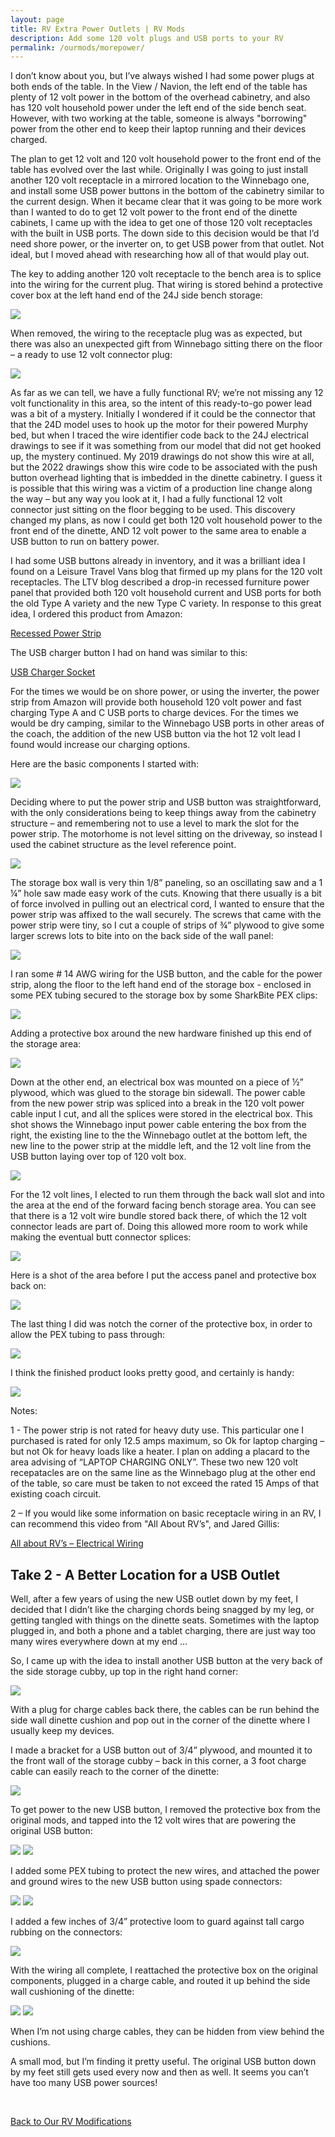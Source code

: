 ```yaml
---
layout: page
title: RV Extra Power Outlets | RV Mods
description: Add some 120 volt plugs and USB ports to your RV
permalink: /ourmods/morepower/
---
```


I don’t know about you, but I’ve always wished I had some power plugs at both ends of the table.  In the View / Navion, the left end of the table has plenty of 12 volt power in the bottom of the overhead cabinetry, and also has 120 volt household power under the left end of the side bench seat.  However, with two working at the table, someone is always "borrowing" power from the other end to keep their laptop running and their devices charged.  

The plan to get 12 volt and 120 volt household power to the front end of the table has evolved over the last while.  Originally I was going to just install another 120 volt receptacle in a mirrored location to the Winnebago one, and install some USB power buttons in the bottom of the cabinetry similar to the current design.  When it became clear that it was going to be more work than I wanted to do to get 12 volt power to the front end of the dinette cabinets, I came up with the idea to get one of those 120 volt receptacles with the built in USB ports.  The down side to this decision would be that I’d need shore power, or the inverter on, to get USB power from that outlet.  Not ideal, but I moved ahead with researching how all of that would play out.

The key to adding another 120 volt receptacle to the bench area is to splice into the wiring for the current plug.  That wiring is stored behind a protective cover box at the left hand end of the 24J side bench storage:

<img src="/assets/webmorepower4.jpg"/>

When removed, the wiring to the receptacle plug was as expected, but there was also an unexpected gift from Winnebago sitting there on the floor – a ready to use 12 volt connector plug:

<img src="/assets/webmorepower5.jpg"/>

As far as we can tell, we have a fully functional RV; we’re not missing any 12 volt functionality in this area, so the intent of this ready-to-go power lead was a bit of a mystery.  Initially I wondered if it could be the connector that that the 24D model uses to hook up the motor for their powered Murphy bed, but when I traced the wire identifier code back to the 24J electrical drawings to see if it was something from our model that did not get hooked up, the mystery continued.  My 2019 drawings do not show this wire at all, but the 2022 drawings show this wire code to be associated with the push button overhead lighting that is imbedded in the dinette cabinetry.  I guess it is possible that this wiring was a victim of a production line change along the way – but any way you look at it, I had a fully functional 12 volt connector just sitting on the floor begging to be used.  This discovery changed my plans, as now I could get both 120 volt household power to the front end of the dinette, AND 12 volt power to the same area to enable a USB button to run on battery power.

I had some USB buttons already in inventory, and it was a brilliant idea I found on a Leisure Travel Vans blog that firmed up my plans for the 120 volt receptacles.  The LTV blog described a drop-in recessed furniture power panel that provided both 120 volt household current and USB ports for both the old Type A variety and the new Type C variety.  In response to this great idea, I ordered this product from Amazon:

<a href = "https://www.amazon.ca/gp/product/B09BN95V5J/ref=ppx_od_dt_b_asin_title_s01?ie=UTF8&psc=1 " target="_blank">Recessed Power Strip </a>

The USB charger button I had on hand was similar to this:

<a href = "https://www.amazon.ca/LinkStyle-Waterproof-Indicator-Charging-Motorcycle/dp/B07GF18DS4/ref=sr_1_5?crid=2LAO9SEGOFPP0&keywords=12+volt+usb+charger+port&qid=1658687421&sprefix=12+volt+usb+charger+port%2Caps%2C202&sr=8-5 " target="_blank">USB Charger Socket </a>

For the times we would be on shore power, or using the inverter, the power strip from Amazon will provide both household 120 volt power and fast charging Type A and C USB ports to charge devices.  For the times we would be dry camping, similar to the Winnebago USB ports in other areas of the coach, the addition of the new USB button via the hot 12 volt lead I found would increase our charging options.

Here are the basic components I started with:

<img src="/assets/webmorepower1.jpg"/>

Deciding where to put the power strip and USB button was straightforward, with the only considerations being to keep things away from the cabinetry structure – and remembering not to use a level to mark the slot for the power strip.  The motorhome is not level sitting on the driveway, so instead I used the cabinet structure as the level reference point.

<img src="/assets/webmorepower2.jpg"/>

The storage box wall is very thin 1/8” paneling, so an oscillating saw and a 1 ¼” hole saw made easy work of the cuts.  Knowing that there usually is a bit of force involved in pulling out an electrical cord, I wanted to ensure that the power strip was affixed to the wall securely.  The screws that came with the power strip were tiny, so I cut a couple of strips of ¾” plywood to give some larger screws lots to bite into on the back side of the wall panel:

<img src="/assets/webmorepower3.jpg"/>

I ran some # 14 AWG wiring for the USB button, and the cable for the power strip, along the floor to the left hand end of the storage box - enclosed in some PEX tubing secured to the storage box by some SharkBite PEX clips:

<img src="/assets/webmorepower6.jpg"/>

Adding a protective box around the new hardware finished up this end of the storage area:

<img src="/assets/webmorepower15.jpg"/>

Down at the other end, an electrical box was mounted on a piece of ½” plywood, which was glued to the storage bin sidewall.  The power cable from the new power strip was spliced into a break in the 120 volt power cable input I cut, and all the splices were stored in the electrical box.  This shot shows the Winnebago input power cable entering the box from the right, the existing line to the the Winnebago outlet at the bottom left, the new line to the power strip at the middle left, and the 12 volt line from the USB button laying over top of 120 volt box.

<img src="/assets/webmorepower8.jpg"/>

For the 12 volt lines, I elected to run them through the back wall slot and into the area at the end of the forward facing bench storage area.   You can see that there is a 12 volt wire bundle stored back there, of which the 12 volt connector leads are part of.  Doing this allowed more room to work while making the eventual butt connector splices:

<img src="/assets/webmorepower9.jpg"/>

Here is a shot of the area before I put the access panel and protective box back on:

<img src="/assets/webmorepower10.jpg"/>

The last thing I did was notch the corner of the protective box, in order to allow the PEX tubing to pass through:

<img src="/assets/webmorepower11.jpg"/>

I think the finished product looks pretty good, and certainly is handy:

<img src="/assets/webmorepower13a.jpg"/>

Notes:

1 - The power strip is not rated for heavy duty use.  This particular one I purchased is rated for only 12.5 amps maximum, so Ok for laptop charging – but not Ok for heavy loads like a heater.  I plan on adding a placard to the area advising of “LAPTOP CHARGING ONLY”.  These two new 120 volt recepatacles are on the same line as the  Winnebago plug at the other end of the table, so care must be taken to not exceed the rated 15 Amps of that existing coach circuit.

2 – If you would like some information on basic receptacle wiring in an RV, I can recommend this video from "All About RV’s", and Jared Gillis:

<a href = "https://www.youtube.com/watch?v=HUJDexXDjm0&list=PLrrS07NUXCMdduq5GoynST9poRQp055rq&index=23&t=620s " target="_blank">All about RV’s – Electrical Wiring </a>

<h2> Take 2 - A Better Location for a USB Outlet </h2>

Well, after a few years of using the new USB outlet down by my feet, I decided that I didn’t like the charging chords being snagged by my leg, or getting tangled with things on the dinette seats.  Sometimes with the laptop plugged in, and both a phone and a tablet charging, there are just way too many wires everywhere down at my end ...

So, I came up with the idea to install another USB button at the very back of the side storage cubby, up top in the right hand corner:

<img src="/assets/webusb1a.jpeg"/>

With a plug for charge cables back there, the cables can be run behind the side wall dinette cushion and pop out in the corner of the dinette where I usually keep my devices.

I made a bracket for a USB button out of 3/4” plywood, and mounted it to the front wall of the storage cubby – back in this corner, a 3 foot charge cable can easily reach to the corner of the dinette:

<img src="/assets/webusb2.jpeg"/>

To get power to the new USB button, I removed the protective box from the original mods, and tapped into the 12 volt wires that are powering the original USB button:

<img src="/assets/webusb3.jpeg"/>

<img src="/assets/webusb4.jpeg"/>

I added some PEX tubing to protect the new wires, and attached the power and ground wires to the new USB button using spade connectors:

<img src="/assets/webusb7.jpeg"/>

<img src="/assets/webusb5.jpeg"/>

I added a few inches of 3/4” protective loom to guard against tall cargo rubbing on the connectors:

<img src="/assets/webusb6.jpeg"/>

With the wiring all complete, I reattached the protective box on the original components, plugged in a charge cable, and routed it up behind the side wall cushioning of the dinette:

<img src="/assets/webusb8.jpeg"/>

<img src="/assets/webusb10.jpeg"/>

When I’m not using charge cables, they can be hidden from view behind the cushions.

A small mod, but I’m finding it pretty useful.  The original USB button down by my feet still gets used every now and then as well.  It seems you can’t have too many USB power sources!


<br>

[Back to Our RV Modifications](/ourmods/)
